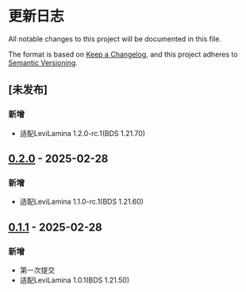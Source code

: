 # 更新日志

All notable changes to this project will be documented in this file.

The format is based on [Keep a Changelog](https://keepachangelog.com/en/1.0.0/),
and this project adheres to [Semantic Versioning](https://semver.org/spec/v2.0.0.html).

## [未发布]

### 新增

- 适配LeviLamina 1.2.0-rc.1(BDS 1.21.70)

## [0.2.0] - 2025-02-28

### 新增

- 适配LeviLamina 1.1.0-rc.1(BDS 1.21.60)

## [0.1.1] - 2025-02-28

### 新增

- 第一次提交
- 适配LeviLamina 1.0.1(BDS 1.21.50)

[0.2.0]: https://github.com/LiteLDev/LeviLamina/compare/v0.1.1...v0.2.0
[0.1.1]: https://github.com/LiteLDev/LeviLamina/releases/tag/v0.1.1
